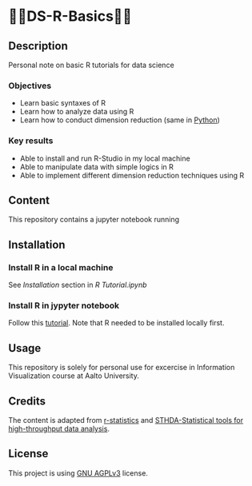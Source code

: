 # 🔹🔸DS-R-Basics🔸🔹
## Description
Personal note on basic R tutorials for data science
### Objectives
- Learn basic syntaxes of R
- Learn how to analyze data using R
- Learn how to conduct dimension reduction (same in [Python](https://github.com/thanatly/ML-Dimension-Reduction))
### Key results
- Able to install and run R-Studio in my local machine
- Able to manipulate data with simple logics in R
- Able to implement different dimension reduction techniques using R

## Content
This repository contains a jupyter notebook running 

## Installation
### Install R in a local machine
See *Installation* section in *R Tutorial.ipynb*
### Install R in jypyter notebook
Follow this [tutorial](https://developers.refinitiv.com/en/article-catalog/article/setup-jupyter-notebook-r).
Note that R needed to be installed locally first.

## Usage
This repository is solely for personal use for excercise in Information Visualization course at Aalto University. 

## Credits
The content is adapted from [r-statistics](http://r-statistics.co/R-Tutorial.html) and [STHDA-Statistical tools for high-throughput data analysis](http://www.sthda.com/english/articles/31-principal-component-methods-in-r-practical-guide/).

## License
This project is using [GNU AGPLv3](https://choosealicense.com/licenses/agpl-3.0/) license.
